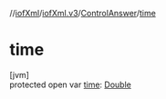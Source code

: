 //[iofXml](../../../index.md)/[iofXml.v3](../index.md)/[ControlAnswer](index.md)/[time](time.md)

# time

[jvm]\
protected open var [time](time.md): [Double](https://docs.oracle.com/javase/8/docs/api/java/lang/Double.html)
